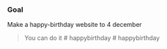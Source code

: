 ### Goal
Make a happy-birthday website to 4 december
> You can do it
#   h a p p y b i r t h d a y  
 #   h a p p y b i r t h d a y  
 